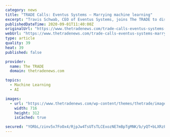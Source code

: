 ```yaml
---
category: news
title: "TRADE Calls: Eventus Systems – Marrying machine learning"
excerpt: "Travis Schwab, CEO of Eventus Systems, joins The TRADE to discuss a recent report from the FICC Markets Standards Board on the use of machine learning to monitor markets, and explains the concept of marrying machine learning with human ability."
publishedDateTime: 2020-09-01T11:40:00Z
originalUrl: "https://www.thetradenews.com/trade-calls-eventus-systems-marrying-machine-learning/"
webUrl: "https://www.thetradenews.com/trade-calls-eventus-systems-marrying-machine-learning/"
type: article
quality: 39
heat: 39
published: false

provider:
  name: The TRADE
  domain: thetradenews.com

topics:
  - Machine Learning
  - AI

images:
  - url: "https://www.thetradenews.com/wp-content/themes/thetrade/images/optimized.png"
    width: 716
    height: 312
    isCached: true

secured: "YORbL/zinv5x7FoOx4/RjpJw4TsUTsTLCExozNE7mBpTgMNK/b/yQT+bLXRzFMEHxYwMoVhYXFgZ64QtvJTCgS7QEiPgPWllJQ8cpSVrBg4yIyKnDN1b9Th3FHdJ5jJyVriw6K0lSpqTgHmN37cpxOAjh4tARSrOtI3I/P78ubH4A6C88JWya9NXaGlunA6a+AJyXya91CsS4WvHPAMDx1B+d1V+hLTxY3ktBHlXH3xOYYb9jo+gj8Oyv9vIxdyABv/Db2aQAdtaaWug5xtxHTWRbx70E06AMqUrZBoQEFlrK0xqc6+KKc40zUr+ELhPVXWcHiVLvwEURxb2oLetELZWeMkiJNkaXJD/bY9ivDg=;fwVifh9UwDOgJVprfIikTw=="
---
```



